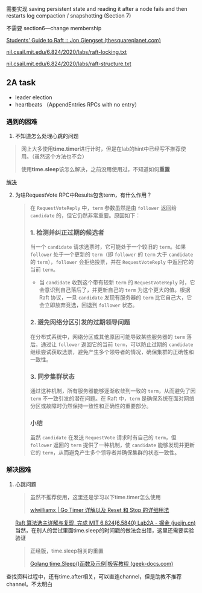 需要实现
saving persistent state and reading it after a node fails and then restarts
log compaction / snapshotting (Section 7)

不需要
section6—change membership

[Students' Guide to Raft :: Jon Gjengset (thesquareplanet.com)](https://thesquareplanet.com/blog/students-guide-to-raft/)

[nil.csail.mit.edu/6.824/2020/labs/raft-locking.txt](http://nil.csail.mit.edu/6.824/2020/labs/raft-locking.txt)

[nil.csail.mit.edu/6.824/2020/labs/raft-structure.txt](http://nil.csail.mit.edu/6.824/2020/labs/raft-structure.txt)



## 2A task

- leader election
- heartbeats （AppendEntries RPCs with no entry）



### 遇到的困难

1. 不知道怎么处理心跳的问题

> 网上大多使用**time.timer**进行计时，但是在lab的hint中已经写不推荐使用。（虽然这个方法也不会）
>
> 使用**time.sleep**该怎么解决，之前没用使用过，不知道如何**重置**

<a href="#心跳问题">解决</a>

2. 为啥RequestVote RPC中Results包含term，有什么作用？

   > 在 `RequestVoteReply` 中，`term` 参数虽然是由 `follower` 返回给 `candidate` 的，但它仍然非常重要。原因如下：
   >
   > ### 1. **检测并纠正过期的候选者**
   >
   > 当一个 `candidate` 请求选票时，它可能处于一个较旧的 `term`。如果 `follower` 处于一个更新的 `term`（即 `follower` 的 `term` 大于 `candidate` 的 `term`），`follower` 会拒绝投票，并在 `RequestVoteReply` 中返回它的当前 `term`。
   >
   > - 当 `candidate` 收到这个带有较新 `term` 的 `RequestVoteReply` 时，它会意识到自己落后了，并更新自己的 `term` 为这个更大的值。根据 Raft 协议，一旦 `candidate` 发现有服务器的 `term` 比它自己大，它会立即放弃竞选，回退到 `follower` 状态。
   >
   > ### 2. **避免网络分区引发的过期领导问题**
   > 在分布式系统中，网络分区或其他原因可能导致某些服务器的 `term` 落后。通过让 `follower` 返回它的当前 `term`，可以防止过期的 `candidate` 继续尝试获取选票，避免产生多个领导者的情况，确保集群的正确性和一致性。
   >
   > ### 3. **同步集群状态**
   > 通过这种机制，所有服务器能够逐渐收敛到一致的 `term`，从而避免了因 `term` 不一致引发的潜在问题。在 Raft 中，`term` 是确保系统在面对网络分区或故障时仍然保持一致性和正确性的重要部分。
   >
   > ### 小结
   > 虽然 `candidate` 在发送 `RequestVote` 请求时有自己的 `term`，但 `follower` 返回的 `term` 提供了一种机制，使 `candidate` 能够发现并更新它的 `term`，从而避免产生多个领导者并确保集群的状态一致性。

### 解决困难

1. 心跳问题<a id="心跳问题"></a>

   > 虽然不推荐使用，这里还是学习以下time.timer怎么使用
   >
   > [wlwilliamx | Go Timer 详解以及 Reset 和 Stop 的详细用法](https://wlwilliamx.github.io/posts/go-timer-详解以及-reset-和-stop-的详细用法#reset-重置-timer)

   [Raft 算法选主详解与复现, 完成 MIT 6.824(6.5840) Lab2A - 掘金 (juejin.cn)](https://juejin.cn/post/7286133122211037244#heading-21)当然，在别人的尝试里面time.sleep的时间戳的做法会出错，这里还需要实验验证

   > 正经版，time.sleep相关的重置
   >
   > [Golang time.Sleep()函数及示例|极客教程 (geek-docs.com)](https://geek-docs.com/go-tutorials/go-examples/g_time-sleep-function-in-golang-with-examples.html)

查找资料过程中，还有time.after相关，可以直连channel，但是助教不推荐channel。不太明白
